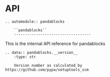 # API

```{eval-rst}
.. automodule:: pandablocks

    ``pandablocks``
    -----------------------------------
```

This is the internal API reference for pandablocks

```{eval-rst}
.. data:: pandablocks.__version__
    :type: str

    Version number as calculated by https://github.com/pypa/setuptools_scm
```
